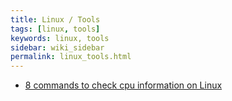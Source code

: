 ```yaml
---
title: Linux / Tools
tags: [linux, tools]
keywords: linux, tools
sidebar: wiki_sidebar
permalink: linux_tools.html
---
```


* [8 commands to check cpu information on Linux](http://www.binarytides.com/linux-cpu-information/)
